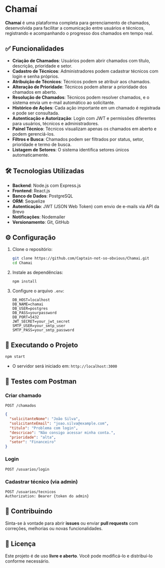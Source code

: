 
# Chamaí

**Chamaí** é uma plataforma completa para gerenciamento de chamados, desenvolvida para facilitar a comunicação entre usuários e técnicos, registrando e acompanhando o progresso dos chamados em tempo real.

## ✅ Funcionalidades

- **Criação de Chamados**: Usuários podem abrir chamados com título, descrição, prioridade e setor.
- **Cadastro de Técnicos**: Administradores podem cadastrar técnicos com login e senha próprios.
- **Atribuição de Técnicos**: Técnicos podem se atribuir aos chamados.
- **Alteração de Prioridade**: Técnicos podem alterar a prioridade dos chamados em aberto.
- **Resolução de Chamados**: Técnicos podem resolver chamados, e o sistema envia um e-mail automático ao solicitante.
- **Histórico de Ações**: Cada ação importante em um chamado é registrada e pode ser consultada.
- **Autenticação e Autorização**: Login com JWT e permissões diferentes para usuários, técnicos e administradores.
- **Painel Técnico**: Técnicos visualizam apenas os chamados em aberto e podem gerenciá-los.
- **Filtros e Busca**: Chamados podem ser filtrados por status, setor, prioridade e termo de busca.
- **Listagem de Setores**: O sistema identifica setores únicos automaticamente.

## 🛠 Tecnologias Utilizadas

- **Backend**: Node.js com Express.js
- **Frontend**: React.js
- **Banco de Dados**: PostgreSQL
- **ORM**: Sequelize
- **Autenticação**: JWT (JSON Web Token) com envio de e-mails via API da Brevo
- **Notificações**: Nodemailer
- **Versionamento**: Git, GitHub

## ⚙️ Configuração

1. Clone o repositório:

   ```bash
   git clone https://github.com/Captain-not-so-obvious/Chamai.git
   cd Chamai
   ```

2. Instale as dependências:

   ```bash
   npm install
   ```

3. Configure o arquivo `.env`:

   ```env
   DB_HOST=localhost
   DB_NAME=chamai
   DB_USER=postgres
   DB_PASS=yourpassword
   DB_PORT=5432
   JWT_SECRET=your_jwt_secret
   SMTP_USER=your_smtp_user
   SMTP_PASS=your_smtp_password
   ```

## 🚀 Executando o Projeto

```bash
npm start
```

- O servidor será iniciado em: `http://localhost:3000`

## 🧪 Testes com Postman

### Criar chamado
```http
POST /chamados
```

```json
{
  "solicitanteNome": "João Silva",
  "solicitanteEmail": "joao.silva@example.com",
  "titulo": "Problema com login",
  "descricao": "Não consigo acessar minha conta.",
  "prioridade": "alta",
  "setor": "Financeiro"
}
```

### Login
```http
POST /usuarios/login
```

### Cadastrar técnico (via admin)
```http
POST /usuarios/tecnicos
Authorization: Bearer {token do admin}
```

## 🤝 Contribuindo

Sinta-se à vontade para abrir **issues** ou enviar **pull requests** com correções, melhorias ou novas funcionalidades.

## 📄 Licença

Este projeto é de uso **livre e aberto**. Você pode modificá-lo e distribuí-lo conforme necessário.
